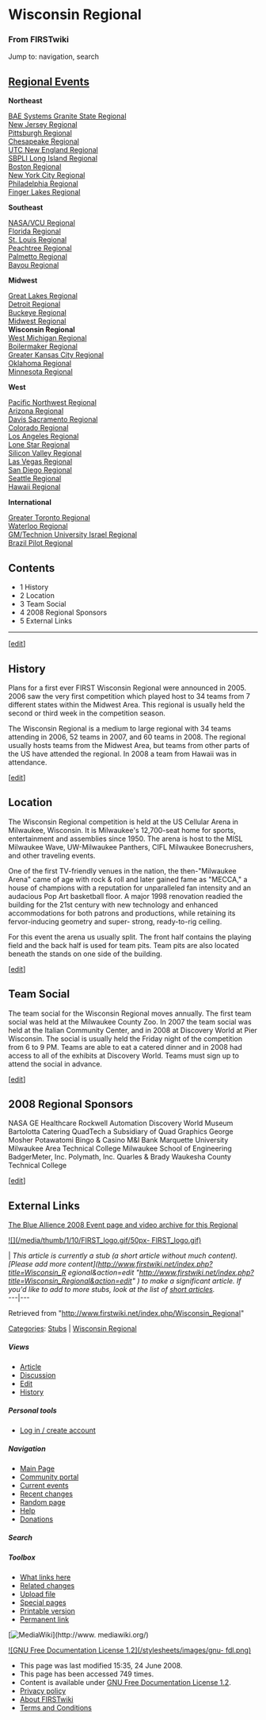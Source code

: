 # Wisconsin Regional

### From FIRSTwiki

Jump to: navigation, search

[Regional Events](/index.php/Index_of_Regionals "Index of Regionals" )  
---  
  
**Northeast**  

[BAE Systems Granite State
Regional](/index.php/BAE_Systems_Granite_State_Regional "BAE Systems Granite
State Regional" )  
[New Jersey Regional](/index.php/New_Jersey_Regional "New Jersey Regional" )  
[Pittsburgh Regional](/index.php/Pittsburgh_Regional "Pittsburgh Regional" )  
[Chesapeake Regional](/index.php/Chesapeake_Regional "Chesapeake Regional" )  
[UTC New England Regional](/index.php/UTC_New_England_Regional "UTC New
England Regional" )  
[SBPLI Long Island Regional](/index.php/SBPLI_Long_Island_Regional "SBPLI Long
Island Regional" )  
[Boston Regional](/index.php/Boston_Regional "Boston Regional" )  
[New York City Regional](/index.php/New_York_City_Regional "New York City
Regional" )  
[Philadelphia Regional](/index.php/Philadelphia_Regional "Philadelphia
Regional" )  
[Finger Lakes Regional](/index.php/Finger_Lakes_Regional "Finger Lakes
Regional" )  

**Southeast**  

[NASA/VCU Regional](/index.php/NASA/VCU_Regional "NASA/VCU Regional" )  
[Florida Regional](/index.php/Florida_Regional "Florida Regional" )  
[St. Louis Regional](/index.php/St._Louis_Regional "St. Louis Regional" )  
[Peachtree Regional](/index.php/Peachtree_Regional "Peachtree Regional" )  
[Palmetto Regional](/index.php/Palmetto_Regional "Palmetto Regional" )  
[Bayou Regional](/index.php/Bayou_Regional "Bayou Regional" )  

**Midwest**  

[Great Lakes Regional](/index.php/Great_Lakes_Regional "Great Lakes Regional"
)  
[Detroit Regional](/index.php/Detroit_Regional "Detroit Regional" )  
[Buckeye Regional](/index.php/Buckeye_Regional "Buckeye Regional" )  
[Midwest Regional](/index.php/Midwest_Regional "Midwest Regional" )  
**Wisconsin Regional**  
[West Michigan Regional](/index.php/West_Michigan_Regional "West Michigan
Regional" )  
[Boilermaker Regional](/index.php/Boilermaker_Regional "Boilermaker Regional"
)  
[Greater Kansas City Regional](/index.php/Greater_Kansas_City_Regional
"Greater Kansas City Regional" )  
[Oklahoma Regional](/index.php/Oklahoma_Regional "Oklahoma Regional" )  
[Minnesota Regional](/index.php/Minnesota_Regional "Minnesota Regional" )  

**West**  

[Pacific Northwest Regional](/index.php/Pacific_Northwest_Regional "Pacific
Northwest Regional" )  
[Arizona Regional](/index.php/Arizona_Regional "Arizona Regional" )  
[Davis Sacramento Regional](/index.php/Davis_Sacramento_Regional "Davis
Sacramento Regional" )  
[Colorado Regional](/index.php/Colorado_Regional "Colorado Regional" )  
[Los Angeles Regional](/index.php/Los_Angeles_Regional "Los Angeles Regional"
)  
[Lone Star Regional](/index.php/Lone_Star_Regional "Lone Star Regional" )  
[Silicon Valley Regional](/index.php/Silicon_Valley_Regional "Silicon Valley
Regional" )  
[Las Vegas Regional](/index.php/Las_Vegas_Regional "Las Vegas Regional" )  
[San Diego Regional](/index.php/San_Diego_Regional "San Diego Regional" )  
[Seattle Regional](/index.php/Seattle_Regional "Seattle Regional" )  
[Hawaii Regional](/index.php/Hawaii_Regional "Hawaii Regional" )  

**International**  

[Greater Toronto Regional](/index.php/Greater_Toronto_Regional "Greater
Toronto Regional" )  
[Waterloo Regional](/index.php/Waterloo_Regional "Waterloo Regional" )  
[GM/Technion University Israel
Regional](/index.php/GM/Technion_University_Israel_Regional "GM/Technion
University Israel Regional" )  
[Brazil Pilot Regional](/index.php/Brazil_Pilot_Regional "Brazil Pilot
Regional" )  
  
  
  

## Contents

  * 1 History
  * 2 Location
  * 3 Team Social
  * 4 2008 Regional Sponsors
  * 5 External Links  
---  
  
[[edit](/index.php?title=Wisconsin_Regional&action=edit&section=1 "Edit
section: History" )]

## History

Plans for a first ever FIRST Wisconsin Regional were announced in 2005. 2006
saw the very first competition which played host to 34 teams from 7 different
states within the Midwest Area. This regional is usually held the second or
third week in the competition season.

The Wisconsin Regional is a medium to large regional with 34 teams attending
in 2006, 52 teams in 2007, and 60 teams in 2008. The regional usually hosts
teams from the Midwest Area, but teams from other parts of the US have
attended the regional. In 2008 a team from Hawaii was in attendance.

[[edit](/index.php?title=Wisconsin_Regional&action=edit&section=2 "Edit
section: Location" )]

## Location

The Wisconsin Regional competition is held at the US Cellular Arena in
Milwaukee, Wisconsin. It is Milwaukee's 12,700-seat home for sports,
entertainment and assemblies since 1950. The arena is host to the MISL
Milwaukee Wave, UW-Milwaukee Panthers, CIFL Milwaukee Bonecrushers, and other
traveling events.

One of the first TV-friendly venues in the nation, the then-"Milwaukee Arena"
came of age with rock &amp; roll and later gained fame as "MECCA," a house of
champions with a reputation for unparalleled fan intensity and an audacious
Pop Art basketball floor. A major 1998 renovation readied the building for the
21st century with new technology and enhanced accommodations for both patrons
and productions, while retaining its fervor-inducing geometry and super-
strong, ready-to-rig ceiling.

For this event the arena us usually split. The front half contains the playing
field and the back half is used for team pits. Team pits are also located
beneath the stands on one side of the building.

[[edit](/index.php?title=Wisconsin_Regional&action=edit&section=3 "Edit
section: Team Social" )]

## Team Social

The team social for the Wisconsin Regional moves annually. The first team
social was held at the Milwaukee County Zoo. In 2007 the team social was held
at the Italian Community Center, and in 2008 at Discovery World at Pier
Wisconsin. The social is usually held the Friday night of the competition from
6 to 9 PM. Teams are able to eat a catered dinner and in 2008 had access to
all of the exhibits at Discovery World. Teams must sign up to attend the
social in advance.

[[edit](/index.php?title=Wisconsin_Regional&action=edit&section=4 "Edit
section: 2008 Regional Sponsors" )]

## 2008 Regional Sponsors

NASA GE Healthcare Rockwell Automation Discovery World Museum Bartolotta
Catering QuadTech a Subsidiary of Quad Graphics George Mosher Potawatomi Bingo
&amp; Casino M&amp;I Bank Marquette University Milwaukee Area Technical
College Milwaukee School of Engineering BadgerMeter, Inc. Polymath, Inc.
Quarles &amp; Brady Waukesha County Technical College

[[edit](/index.php?title=Wisconsin_Regional&action=edit&section=5 "Edit
section: External Links" )]

## External Links

[The Blue Allience 2008 Event page and video archive for this
Regional](http://www.thebluealliance.net/tbatv/event.php?eventid=156
"http://www.thebluealliance.net/tbatv/event.php?eventid=156" )

[![](/media/thumb/1/10/FIRST_logo.gif/50px-
FIRST_logo.gif)](/index.php/Image:FIRST_logo.gif "" )

|  _This article is currently a stub (a short article without much content).
[Please add more content](http://www.firstwiki.net/index.php?title=Wisconsin_R
egional&action=edit
"http://www.firstwiki.net/index.php?title=Wisconsin_Regional&action=edit" ) to
make a significant article. If you'd like to add to more stubs, look at the
list of [short articles](/index.php/Special:Shortpages "Special:Shortpages"
)._  
---|---  
  
Retrieved from "<http://www.firstwiki.net/index.php/Wisconsin_Regional>"

[Categories](/index.php?title=Special:Categories&article=Wisconsin_Regional
"Special:Categories" ): [Stubs](/index.php/Category:Stubs "Category:Stubs" ) |
[Wisconsin Regional](/index.php/Category:Wisconsin_Regional
"Category:Wisconsin Regional" )

##### Views

  * [Article](/index.php/Wisconsin_Regional)
  * [Discussion](/index.php?title=Talk:Wisconsin_Regional&action=edit)
  * [Edit](/index.php?title=Wisconsin_Regional&action=edit)
  * [History](/index.php?title=Wisconsin_Regional&action=history)

##### Personal tools

  * [Log in / create account](/index.php?title=Special:Userlogin&returnto=Wisconsin_Regional)

[](/index.php/Main_Page "Main Page" )

##### Navigation

  * [Main Page](/index.php/Main_Page)
  * [Community portal](/index.php/FIRSTwiki:Community_portal)
  * [Current events](/index.php/Current_events)
  * [Recent changes](/index.php/Special:Recentchanges)
  * [Random page](/index.php/Special:Random)
  * [Help](/index.php/Help:Contents)
  * [Donations](/index.php/FIRSTwiki:Site_support)

##### Search



##### Toolbox

  * [What links here](/index.php/Special:Whatlinkshere/Wisconsin_Regional)
  * [Related changes](/index.php/Special:Recentchangeslinked/Wisconsin_Regional)
  * [Upload file](/index.php/Special:Upload)
  * [Special pages](/index.php/Special:Specialpages)
  * [Printable version](/index.php?title=Wisconsin_Regional&printable=yes)
  * [Permanent link](/index.php?title=Wisconsin_Regional&oldid=68482)

[![MediaWiki](/skins/common/images/poweredby_mediawiki_88x31.png)](http://www.
mediawiki.org/)

[![GNU Free Documentation License 1.2](/stylesheets/images/gnu-
fdl.png)](http://www.gnu.org/copyleft/fdl.html)

  * This page was last modified 15:35, 24 June 2008.
  * This page has been accessed 749 times.
  * Content is available under [GNU Free Documentation License 1.2](http://www.gnu.org/copyleft/fdl.html "http://www.gnu.org/copyleft/fdl.html" ).
  * [Privacy policy](/index.php/FIRSTwiki:Privacy_policy "FIRSTwiki:Privacy policy" )
  * [About FIRSTwiki](/index.php/FIRSTwiki:About "FIRSTwiki:About" )
  * [Terms and Conditions](/index.php/FIRSTwiki:Terms_and_conditions "FIRSTwiki:Terms and conditions" )

